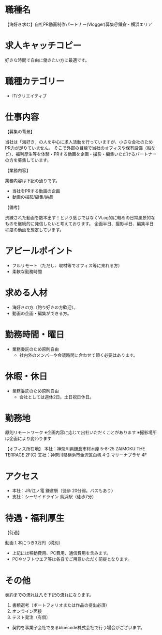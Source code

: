 # 職種名

【海好き求む】自社PR動画制作パートナー(Vlogger)募集＠鎌倉・横浜エリア

# 求人キャッチコピー

好きな時間で自由に働きたい方に最適です。

# 職種カテゴリー

* IT/クリエイティブ

# 仕事内容

【募集の背景】

当社は「海好き」の人を中心に求人活動を行っていますが、小さな会社のためPR力が足りていません。
そこで外部の目線で当社のオフィスや保有設備（船など）、福利厚生等を体験・PRする動画を企画・撮影・編集いただけるパートナーの方を募集しています。

【業務内容】

業務内容は下記の通りです。

* 当社をPRする動画の企画
* 動画の撮影/編集/納品

【備考】

洗練された動画を数本出す！という感じではなくVLog的に軽めの日常風景的なものを継続的に発信したいと考えております。
企画半日、撮影半日、編集半日程度の動画を想定しています。

# アピールポイント

* フルリモート（ただし、取材等でオフィス等に来れる方）
* 柔軟な勤務時間

# 求める人材

* 海好きの方（釣り好きの方歓迎）。
* 動画の企画・編集ができる方。

# 勤務時間・曜日

* 業務委託のため原則自由
  * 社内外のメンバーや会議時間に合わせて頂く必要はあります。

# 休暇・休日

* 業務委託のため原則自由
  * 会社としては週休2日。土日祝日休日。

# 勤務地
原則リモートワーク
※企画内容に応じて出社いただくことがあります
※撮影場所は企画により変わります

【オフィス所在地】
本社：神奈川県鎌倉市材木座 5-8-25 ZAIMOKU THE TERRACE 2F(C)
支社：神奈川県横浜市金沢区白帆 4-2 マリーナプラザ 4F

# アクセス

* 本社：JR/江ノ電 鎌倉駅（徒歩 20分弱。バスもあり）
* 支社：シーサイドライン 鳥浜駅（徒歩7分）

# 待遇・福利厚生

【待遇】

動画１本につき3万円（税別）

* 上記には移動費用、PC費用、通信費用を含みます。
* PCやソフトウエア等は各自でご用意いただく前提となります。

# その他

契約までの流れは凡そ下記の流れになります。

1.   書類選考（ポートフォリオまたは作品の提出必須）
2.   オンライン面接
3.   テスト発注（有償）

* 契約を事業子会社であるbluecode株式会社で行う場合がございます。
